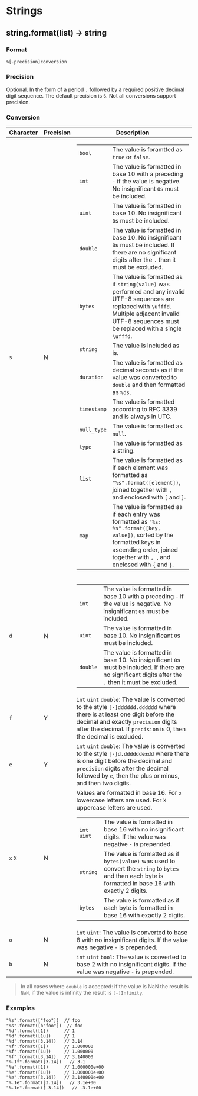 <!--
Copyright 2025 Google LLC

Licensed under the Apache License, Version 2.0 (the "License");
you may not use this file except in compliance with the License.
You may obtain a copy of the License at

    https://www.apache.org/licenses/LICENSE-2.0

Unless required by applicable law or agreed to in writing, software
distributed under the License is distributed on an "AS IS" BASIS,
WITHOUT WARRANTIES OR CONDITIONS OF ANY KIND, either express or implied.
See the License for the specific language governing permissions and
limitations under the License.
-->

# Strings

## string.format(list) -> string

### Format

`%[.precision]conversion`

### Precision

Optional. In the form of a period `.` followed by a required positive decimal digit sequence. The default precision is `6`. Not all conversions support precision.

### Conversion

|  Character | Precision | Description |
| --- | --- | --- |
| `s` | N | <table><tbody><tr><td><code>bool</code></td><td>The value is foramtted as <code>true</code> or <code>false</code>.</td></tr><tr><td><code>int</code></td><td>The value is formatted in base 10 with a preceding <code>-</code> if the value is negative. No insignificant <code>0</code>s must be included.</td></tr><tr><td><code>uint</code></td><td>The value is formatted in base 10. No insignificant <code>0</code>s must be included.</td></tr><tr><td><code>double</code></td><td>The value is formatted in base 10. No insignificant <code>0</code>s must be included. If there are no significant digits after the <code>.</code> then it must be excluded.</td></tr><tr><td><code>bytes</code></td><td>The value is formatted as if `string(value)` was performed and any invalid UTF-8 sequences are replaced with <code>\ufffd</code>. Multiple adjacent invalid UTF-8 sequences must be replaced with a single <code>\ufffd</code>.</td></tr><tr><td><code>string</code></td><td>The value is included as is.</td></tr><tr><td><code>duration</code></td><td>The value is formatted as decimal seconds as if the value was converted to <code>double</code> and then formatted as <code>%ds</code>.</td></tr><tr><td><code>timestamp</code></td><td>The value is formatted according to RFC 3339 and is always in UTC.</td></tr><tr><td><code>null_type</code></td><td>The value is formatted as <code>null</code>.</td></tr><tr><td><code>type</code></td><td>The value is formatted as a string.</td></tr><tr><td><code>list</code></td><td>The value is formatted as if each element was formatted as <code>"%s".format([element])</code>, joined together with <code>, </code> and enclosed with <code>[</code> and <code>]</code>.</td></tr><tr><td><code>map</code></td><td>The value is formatted as if each entry was formatted as <code>"%s: %s".format([key, value])</code>, sorted by the formatted keys in ascending order, joined together with <code>, </code>, and enclosed with <code>{</code> and <code>}</code>.</td></tr></tbody></table> |
| `d` | N | <table><tbody><tr><td><code>int</code></td><td>The value is formatted in base 10 with a preceding <code>-</code> if the value is negative. No insignificant <code>0</code>s must be included.</td></tr><tr><td><code>uint</code></td><td>The value is formatted in base 10. No insignificant <code>0</code>s must be included.</td></tr><tr><td><code>double</code></td><td>The value is formatted in base 10. No insignificant <code>0</code>s must be included. If there are no significant digits after the <code>.</code> then it must be excluded.</td></tr></tbody></table> |
| `f` | Y | `int` `uint` `double`: The value is converted to the style `[-]dddddd.dddddd` where there is at least one digit before the decimal and exactly `precision` digits after the decimal. If `precision` is 0, then the decimal is excluded. |
| `e` | Y | `int` `uint` `double`: The value is converted to the style `[-]d.dddddde±dd` where there is one digit before the decimal and `precision` digits after the decimal followed by `e`, then the plus or minus, and then two digits. |
| `x` `X` | N | Values are formatted in base 16. For `x` lowercase letters are used. For `X` uppercase letters are used.<table><tbody><tr><td><code>int</code> <code>uint</code></td><td>The value is formatted in base 16 with no insignificant digits. If the value was negative <code>-</code> is prepended.</td></tr><tr><td><code>string</code></td><td>The value is formatted as if `bytes(value)` was used to convert the <code>string</code> to <code>bytes</code> and then each byte is formatted in base 16 with exactly 2 digits.</td></tr><tr><td><code>bytes</code></td><td>The value is formatted as if each byte is formatted in base 16 with exactly 2 digits.</td></tr></tbody></table> |
| `o` | N | `int` `uint`: The value is converted to base 8 with no insignificant digits. If the value was negative `-` is prepended. |
| `b` | N | `int` `uint` `bool`: The value is converted to base 2 with no insignificant digits.  If the value was negative `-` is prepended. |

> In all cases where `double` is accepted: if the value is NaN the result is `NaN`, if the value is infinity the result is `[-]Infinity`.

### Examples

```
"%s".format(["foo"])  // foo
"%s".format([b"foo"])  // foo
"%d".format([1])      // 1
"%d".format([1u])     // 1
"%d".format([3.14])   // 3.14
"%f".format([1])      // 1.000000
"%f".format([1u])     // 1.000000
"%f".format([3.14])   // 3.140000
"%.1f".format([3.14])   // 3.1
"%e".format([1])      // 1.000000e+00
"%e".format([1u])     // 1.000000e+00
"%e".format([3.14])   // 3.140000e+00
"%.1e".format([3.14])   // 3.1e+00
"%.1e".format([-3.14])   // -3.1e+00
```
